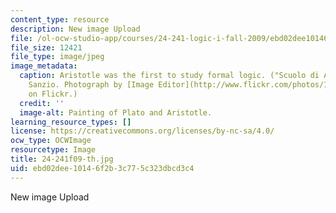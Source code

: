 ```yaml
---
content_type: resource
description: New image Upload
file: /ol-ocw-studio-app/courses/24-241-logic-i-fall-2009/ebd02dee10146f2b3c775c323dbcd3c4_24-241f09-th.jpg
file_size: 12421
file_type: image/jpeg
image_metadata:
  caption: Aristotle was the first to study formal logic. ("Scuolo di Atene" by Raphael
    Sanzio. Photograph by [Image Editor](http://www.flickr.com/photos/11304375@N07/2769553173/)
    on Flickr.)
  credit: ''
  image-alt: Painting of Plato and Aristotle.
learning_resource_types: []
license: https://creativecommons.org/licenses/by-nc-sa/4.0/
ocw_type: OCWImage
resourcetype: Image
title: 24-241f09-th.jpg
uid: ebd02dee-1014-6f2b-3c77-5c323dbcd3c4
---
```

New image Upload
